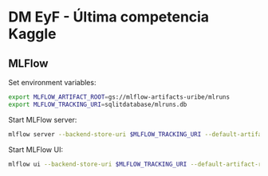 # DM EyF - Última competencia Kaggle

## MLFlow

Set environment variables:

```bash
export MLFLOW_ARTIFACT_ROOT=gs://mlflow-artifacts-uribe/mlruns
export MLFLOW_TRACKING_URI=sqlitdatabase/mlruns.db
```

Start MLFlow server:

```bash
mlflow server --backend-store-uri $MLFLOW_TRACKING_URI --default-artifact-root $MLFLOW_ARTIFACT_ROOT --host 0.0.0.0 --port 6000
```

Start MLFlow UI:

```bash
mlflow ui --backend-store-uri $MLFLOW_TRACKING_URI --default-artifact-root $MLFLOW_ARTIFACT_ROOT --host 0.0.0.0 --port 5000
```
